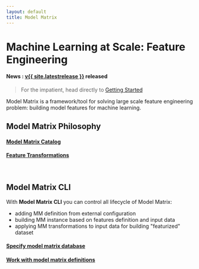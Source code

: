 ```yaml
---
layout: default
title: Model Matrix
---
```


# Machine Learning at Scale: Feature Engineering

#### **News** : [v{{ site.latestrelease }}](doc/releases.html#release) released

> For the impatient, head directly to [Getting Started](doc/getstarted.html)

Model Matrix is a framework/tool for solving large scale feature engineering
problem: building model features for machine learning.

## Model Matrix Philosophy

#### <a href="doc/philosophy.html#model-matrix-catalog" class="icon-circle-arrow-right"><span class="space5"><span class="spec-font-small">Model Matrix Catalog</span></span></a>

#### <a href="doc/philosophy.html#feature-transformations" class="icon-circle-arrow-right"><span class="space5"><span class="spec-font-small">Feature Transformations</span></span></a>

<br/>

## Model Matrix CLI

With **Model Matrix CLI** you can control all lifecycle of Model Matrix:
 
 - adding MM definition from external configuration 
 - building MM instance based on features definition and input data 
 - applying MM transformations to input data for building "featurized" dataset
 
#### <a href="doc/cli.html#specify-database" class="icon-circle-arrow-right"><span class="space5"><span class="spec-font">Specify model matrix database</span></span></a>

#### <a href="doc/cli.html#mmc-definition" class="icon-circle-arrow-right"><span class="space5"><span class="spec-font">Work with model matrix definitions</span></span></a>

